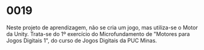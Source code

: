 # 0019
Neste projeto de aprendizagem, não se cria um jogo, mas utiliza-se o Motor da Unity. Trata-se do 1º exercício do Microfundamento de "Motores para Jogos Digitais 1", do curso de Jogos Digitais da PUC Minas.
